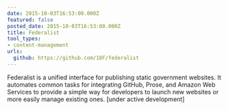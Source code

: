 ```yaml
---
date: 2015-10-03T16:53:00.000Z
featured: false
posted_date: 2015-10-03T16:53:00.000Z
title: Federalist
tool_types:
- content-management
urls:
  github: https://github.com/18F/federalist
---
```


Federalist is a unified interface for publishing static government websites. It automates common tasks for integrating GitHub, Prose, and Amazon Web Services to provide a simple way for developers to launch new websites or more easily manage existing ones. [under active development]




